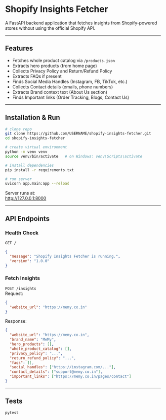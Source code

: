 # Shopify Insights Fetcher

A FastAPI backend application that fetches insights from Shopify-powered stores without using the official Shopify API.

---

## Features
- Fetches whole product catalog via `/products.json`
- Extracts hero products (from home page)
- Collects Privacy Policy and Return/Refund Policy
- Extracts FAQs if present
- Finds Social Media Handles (Instagram, FB, TikTok, etc.)
- Collects Contact details (emails, phone numbers)
- Extracts Brand context text (About Us section)
- Finds Important links (Order Tracking, Blogs, Contact Us)

---

## Installation & Run
```bash
# clone repo
git clone https://github.com/USERNAME/shopify-insights-fetcher.git
cd shopify-insights-fetcher

# create virtual environment
python -m venv venv
source venv/bin/activate   # on Windows: venv\Scripts\activate

# install dependencies
pip install -r requirements.txt

# run server
uvicorn app.main:app --reload
```

Server runs at:  
 http://127.0.0.1:8000  

---

##  API Endpoints

### Health Check
`GET /`
```json
{
  "message": "Shopify Insights Fetcher is running.",
  "version": "1.0.0"
}
```

### Fetch Insights
`POST /insights`  
Request:
```json
{
  "website_url": "https://memy.co.in"
}
```
Response:
```json
{
  "website_url": "https://memy.co.in",
  "brand_name": "MeMy",
  "hero_products": [],
  "whole_product_catalog": [],
  "privacy_policy": "...",
  "return_refund_policy": "...",
  "faqs": [],
  "social_handles": ["https://instagram.com/..."],
  "contact_details": ["support@memy.co.in"],
  "important_links": ["https://memy.co.in/pages/contact"]
}
```

---

## Tests
```bash
pytest
```
